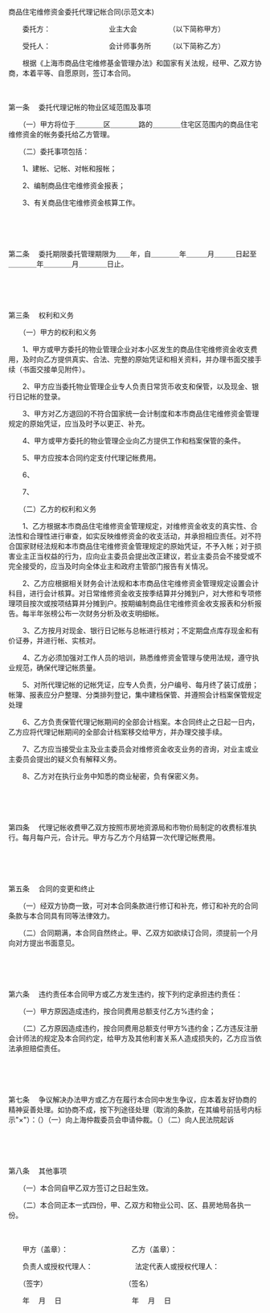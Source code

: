 



商品住宅维修资金委托代理记帐合同(示范文本)



 

　　委托方：　　　　　　　　 业主大会　　　　　（以下简称甲方） 

　　受托人：　　　　　　　　 会计师事务所　　　（以下简称乙方）

　　根据《上海市商品住宅维修基金管理办法》和国家有关法规，经甲、乙双方协商，本着平等、自愿原则，签订本合同。 

　　

第一条
　委托代理记帐的物业区域范围及事项

　　（一）甲方将位于＿＿＿＿区＿＿＿＿路的＿＿＿＿住宅区范围内的商品住宅维修资金的帐务委托给乙方管理。 

　　（二）委托事项包括： 

　　1、建帐、记帐、对帐和报帐； 

　　2、编制商品住宅维修资金报表； 

　　3、有关商品住宅维修资金核算工作。 

　　

　　

第二条
　委托期限委托管理期限为＿＿年，自＿＿＿＿年＿＿＿月＿＿＿日起至＿＿＿＿年＿＿＿＿月＿＿＿＿日止。

　　

　　

第三条
　权利和义务

　　（一）甲方的权利和义务 

　　1、甲方或甲方委托的物业管理企业对本小区发生的商品住宅维修资金收支费用，及时向乙方提供真实、合法、完整的原始凭证和相关资料，并办理书面交接手续（书面交接单见附件）。 

　　2、甲方应当委托物业管理企业专人负责日常货币收支和保管，以及现金、银行日记帐的登录。

　　3、甲方对乙方退回的不符合国家统一会计制度和本市商品住宅维修资金管理规定的原始凭证，应当及时予以更正、补充。 

　　4、甲方或甲方委托的物业管理企业向乙方提供工作和档案保管的条件。 

　　5、甲方应按本合同约定支付代理记帐费用。 

　　6、 

　　7、 

　　（二）乙方的权利和义务 

　　1、乙方根据本市商品住宅维修资金管理规定，对维修资金收支的真实性、合法性和合理性进行审查，如实反映维修资金的收支活动，并承担相应责任。对不符合国家财经法规和本市商品住宅维修资金管理规定的原始凭证，不予入帐；对于损害业主正当权益的行为，应向业主委员会提出改正建议，若业主委员会不接受或不完全接受的，应当及时向全体业主和政府主管部门报告有关情况。 

　　2、乙方应根据相关财务会计法规和本市商品住宅维修资金管理规定设置会计科目，进行会计核算。对日常维修资金收支按季结算并分摊到户，对大修和专项修理项目按次或按项结算并分摊到户。按期编制商品住宅维修资金收支报表和分析报告。每半年张榜公布一次财务分析及收支明细帐。 

　　3、乙方按月对现金、银行日记帐与总帐进行核对；不定期盘点库存现金和有价证券，并进行帐、实核对。

　　4、乙方必须加强对工作人员的培训，熟悉维修资金管理与使用法规，遵守执业规范，确保代理记帐质量。

　　5、对所代理记帐的记帐凭证，应专人负责，分户编号、每月终了装订成册；帐簿、报表应分户整理、分类排列登记，集中建档保管、并遵照会计档案保管规定处理 

　　6、乙方负责保管代理记帐期间的全部会计档案。本合同终止之日起一日内，乙方应将代理记帐期间的全部会计档案移交给甲方，并办理交接手续。

　　7、乙方应当接受业主及业主委员会对维修资金收支业务的咨询，对业主或业主委员会提出的疑义负有解释义务。

　　8、乙方对在执行业务中知悉的商业秘密，负有保密义务。 

　　

　　

第四条
　代理记帐收费甲乙双方按照市房地资源局和市物价局制定的收费标准执行。每月每户元，合计元。甲方与乙方个月结算一次代理记帐费用。

　　

　　

第五条
　合同的变更和终止

　　（一）经双方协商一致，可对本合同条款进行修订和补充，修订和补充的合同条款与本合同具有同等法律效力。

　　（二）合同期满，本合同自然终止。甲、乙双方如欲续订合同，须提前一个月向对方提出书面意见。

　　

　　

第六条
　违约责任本合同甲方或乙方发生违约，按下列约定承担违约责任：

　　（一）甲方原因造成违约，按合同费用总额支付乙方%违约金；

　　（二）乙方原因造成违约，按合同费用总额支付甲方%违约金；乙方违反注册会计师法的规定及本合同约定，给甲方及其他利害关系人造成损失的，乙方应当依法承担赔偿责任。

　　

　　

第七条
　争议解决办法甲方或乙方在履行本合同中发生争议，应本着友好协商的精神妥善处理。如协商不成，按下列途径处理（取消的条款，在其编号前括号内标示"×"）：（）（一）向上海仲裁委员会申请仲裁。（）（二）向人民法院起诉

　　

　　

第八条
　其他事项

　　（一）本合同自甲乙双方签订之日起生效。

　　（二）本合同正本一式四份，甲、乙双方和物业公司、区、县房地局各执一份。

　　　　　

　　甲方（盖章）：　　　　　　　　　乙方（盖章）：　　 

　　负责人或授权代理人：　　　　　　法定代表人或授权代理人： 

　　（签字）　　　　　　　　　　　　（签名）　　　　 　　　

　　年　 月 　日　　　　　　　　　　年　 月　 日